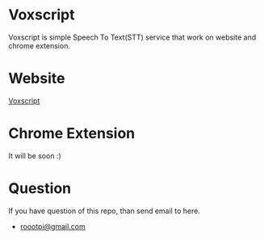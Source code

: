 # Voxscript
Voxscript is simple Speech To Text(STT) service that work on website and chrome extension.

# Website
[Voxscript](https://voxscript.site/)

# Chrome Extension
It will be soon :)

# Question
If you have question of this repo, than send email to here.
- roootpi@gmail.com
